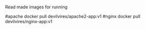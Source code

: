 Read made images for running 

#apache
docker pull devilvires/apache2-app:v1
#nginx
docker pull devilvires/nginx-app:v1
